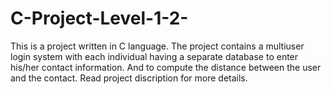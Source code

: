 # C-Project-Level-1-2-
This is a project written in C language.
The project contains a multiuser login system with each individual having a separate database to enter his/her contact information. And to compute the distance between the user and the contact.
Read project discription for more details.
